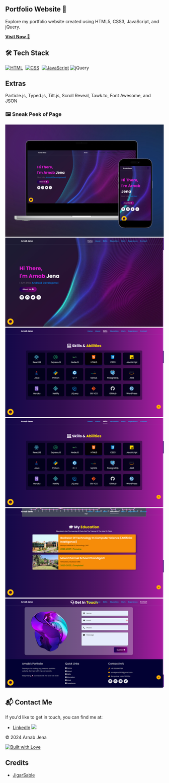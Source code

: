 ## Portfolio Website 🔗

Explore my portfolio website created using HTML5, CSS3, JavaScript, and jQuery.

<a href="https://portfolio-website03.vercel.app/" target="_blank">**Visit Now** 🚀</a>

## 🛠️ Tech Stack
[![HTML](https://img.shields.io/badge/HTML5-%23E34F26.svg?&style=for-the-badge&logo=html5&logoColor=white)](https://github.com/arnabjena007/Portfolio-Website/search?l=html)&nbsp;
[![CSS](https://img.shields.io/badge/CSS3-%231572B6.svg?&style=for-the-badge&logo=css3&logoColor=white)](https://github.com//Portfolio-Website/search?l=css)&nbsp;
[![JavaScript](https://img.shields.io/badge/JavaScript-%23323330.svg?&style=for-the-badge&logo=javascript&logoColor=%23F7DF1E)](https://github.com/jigar-sable/Portfolio-Website/search?l=javascript)
![jQuery](https://img.shields.io/badge/jQuery-%230769AD.svg?style=for-the-badge&logo=jquery&logoColor=white)

## Extras
Particle.js, Typed.js, Tilt.js, Scroll Reveal, Tawk.to, Font Awesome, and JSON

### 🖼️ Sneak Peek of Page
![Main Page Mockup](https://github.com/arnabjena007/PortfolioWebsite/blob/main/Home%20Page%20Mockup.png?raw=true)
![Screenshot](https://github.com/arnabjena007/PortfolioWebsite/blob/main/Portfolio%201.png?raw=true)
![Screenshot](https://github.com/arnabjena007/PortfolioWebsite/blob/main/Portfolio%202.png?raw=true)
![Screenshot](https://github.com/arnabjena007/PortfolioWebsite/blob/main/Portfolio%202.png?raw=true)
![Screenshot](https://github.com/arnabjena007/PortfolioWebsite/blob/main/Portfolio%203.png?raw=true)
![Screenshot](https://github.com/arnabjena007/PortfolioWebsite/blob/main/Portfolio%204.png?raw=true)
## 📬 Contact Me
If you'd like to get in touch, you can find me at:

- [LinkedIn](https://www.linkedin.com/in/arnabjena/) <img src="https://www.felberpr.com/wp-content/uploads/linkedin-logo.png" width="15">

© 2024 Arnab Jena

[![Built with Love](https://forthebadge.com/images/badges/built-with-love.svg)](https://forthebadge.com) 

## Credits
- [JigarSable](https://github.com/jigar-sable/)
